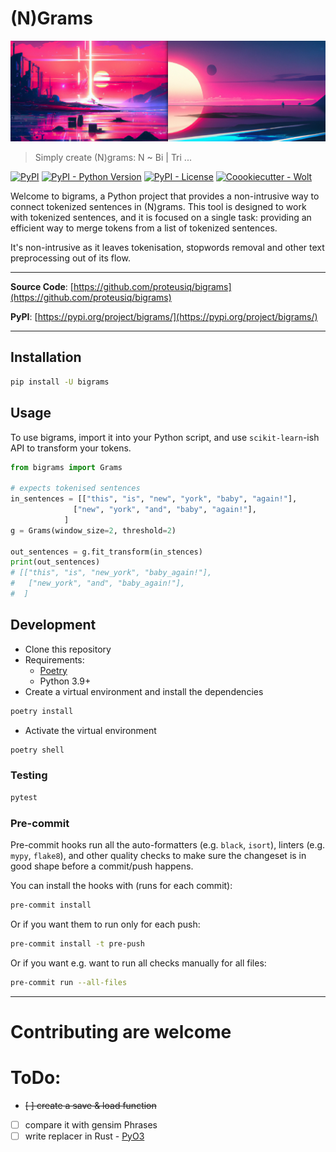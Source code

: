 # (N)Grams
![bigrams](bigrams.png)
> Simply create (N)grams: N ~ Bi | Tri ...

[![PyPI](https://img.shields.io/pypi/v/bigrams?style=flat-square)](https://pypi.python.org/pypi/bigrams/)
[![PyPI - Python Version](https://img.shields.io/pypi/pyversions/bigrams?style=flat-square)](https://pypi.python.org/pypi/bigrams/)
[![PyPI - License](https://img.shields.io/pypi/l/bigrams?style=flat-square)](https://pypi.python.org/pypi/bigrams/)
[![Coookiecutter - Wolt](https://img.shields.io/badge/cookiecutter-Wolt-00c2e8?style=flat-square&logo=cookiecutter&logoColor=D4AA00&link=https://github.com/woltapp/wolt-python-package-cookiecutter)](https://github.com/woltapp/wolt-python-package-cookiecutter)


Welcome to bigrams, a Python project that provides a non-intrusive way to connect tokenized sentences in (N)grams. 
This tool is designed to work with tokenized sentences, and it is focused on a single task: providing an efficient way 
to merge tokens from a list of tokenized sentences.

It's non-intrusive as it leaves tokenisation, stopwords removal and other text preprocessing out of its flow.

---

**Source Code**: [https://github.com/proteusiq/bigrams](https://github.com/proteusiq/bigrams)

**PyPI**: [https://pypi.org/project/bigrams/](https://pypi.org/project/bigrams/)

---


## Installation

```sh
pip install -U bigrams
```

## Usage

To use bigrams, import it into your Python script, and use `scikit-learn`-ish API to transform your tokens.

```python
from bigrams import Grams

# expects tokenised sentences 
in_sentences = [["this", "is", "new", "york", "baby", "again!"],
              ["new", "york", "and", "baby", "again!"],
            ]
g = Grams(window_size=2, threshold=2)

out_sentences = g.fit_transform(in_stences)
print(out_sentences)
# [["this", "is", "new_york", "baby_again!"],
#   ["new_york", "and", "baby_again!"],
#  ]
```

## Development

* Clone this repository
* Requirements:
  * [Poetry](https://python-poetry.org/)
  * Python 3.9+
* Create a virtual environment and install the dependencies

```sh
poetry install
```

* Activate the virtual environment

```sh
poetry shell
```

### Testing

```sh
pytest
```

### Pre-commit

Pre-commit hooks run all the auto-formatters (e.g. `black`, `isort`), linters (e.g. `mypy`, `flake8`), and other quality
 checks to make sure the changeset is in good shape before a commit/push happens.

You can install the hooks with (runs for each commit):

```sh
pre-commit install
```

Or if you want them to run only for each push:

```sh
pre-commit install -t pre-push
```

Or if you want e.g. want to run all checks manually for all files:

```sh
pre-commit run --all-files
```

---

# Contributing are welcome

# ToDo:
 - ~~[ ] create a save & load function~~
 - [ ] compare it with gensim Phrases
 - [ ] write replacer in Rust - [PyO3](https://github.com/PyO3/pyo3)
